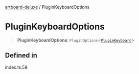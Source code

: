 [artboard-deluxe](../globals.md) / PluginKeyboardOptions

# PluginKeyboardOptions

> **PluginKeyboardOptions**: `PluginOptions`\<[`PluginKeyboard`](PluginKeyboard.md)\>

## Defined in

index.ts:59
